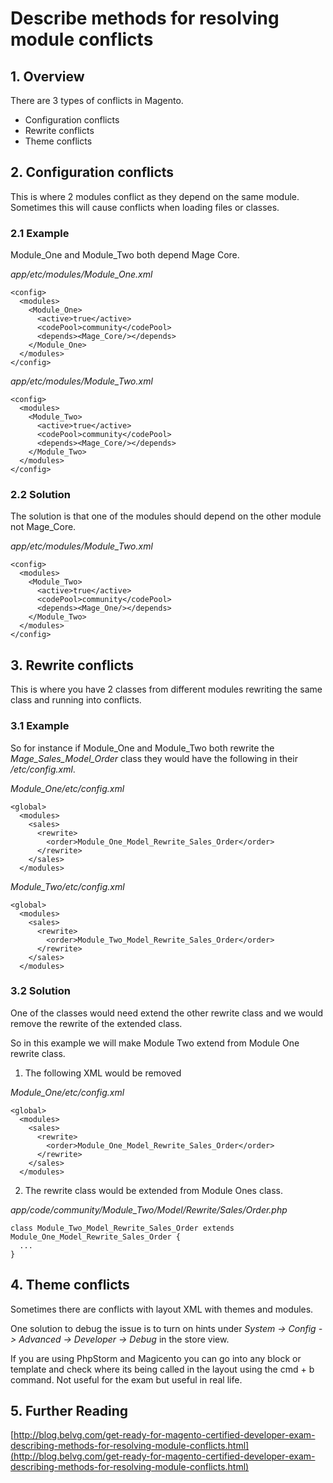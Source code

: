 # Describe methods for resolving module conflicts

## 1. Overview


There are 3 types of conflicts in Magento.

- Configuration conflicts
- Rewrite conflicts
- Theme conflicts


## 2. Configuration conflicts

This is where 2 modules conflict as they depend on the same module.
Sometimes this will cause conflicts when loading files or classes.


### 2.1 Example

Module_One and Module_Two both depend Mage Core.


*app/etc/modules/Module_One.xml*

    <config>
      <modules>
        <Module_One>
          <active>true</active>
          <codePool>community</codePool>
          <depends><Mage_Core/></depends>
        </Module_One>
      </modules>
    </config>



*app/etc/modules/Module_Two.xml*

    <config>
      <modules>
        <Module_Two>
          <active>true</active>
          <codePool>community</codePool>
          <depends><Mage_Core/></depends>
        </Module_Two>
      </modules>
    </config>

### 2.2 Solution

The solution is that one of the modules should depend on the other module not Mage_Core.

*app/etc/modules/Module_Two.xml*

    <config>
      <modules>
        <Module_Two>
          <active>true</active>
          <codePool>community</codePool>
          <depends><Mage_One/></depends>
        </Module_Two>
      </modules>
    </config>



## 3. Rewrite conflicts

This is where you have 2 classes from different modules rewriting the same class and running into conflicts.


### 3.1 Example

So for instance if Module_One and Module_Two both rewrite the *Mage_Sales_Model_Order* class they would have the following in their */etc/config.xml*.


*Module_One/etc/config.xml*

    <global>
      <modules>
        <sales>
          <rewrite>
            <order>Module_One_Model_Rewrite_Sales_Order</order>
          </rewrite>
        </sales>
      </modules>

*Module_Two/etc/config.xml*

    <global>
      <modules>
        <sales>
          <rewrite>
            <order>Module_Two_Model_Rewrite_Sales_Order</order>
          </rewrite>
        </sales>
      </modules>


### 3.2 Solution

One of the classes would need extend the other rewrite class and we would remove the rewrite of the extended class.

So in this example we will make Module Two extend from Module One rewrite class.


1. The following XML would be removed

*Module_One/etc/config.xml*

    <global>
      <modules>
        <sales>
          <rewrite>
            <order>Module_One_Model_Rewrite_Sales_Order</order>
          </rewrite>
        </sales>
      </modules>


2. The rewrite class would be extended from Module Ones class.

*app/code/community/Module_Two/Model/Rewrite/Sales/Order.php*


    class Module_Two_Model_Rewrite_Sales_Order extends Module_One_Model_Rewrite_Sales_Order {
      ...
    }



## 4. Theme conflicts

Sometimes there are conflicts with layout XML with themes and modules.

One solution to debug the issue is to turn on hints under *System -> Config -> Advanced -> Developer -> Debug* in the store view.

If you are using PhpStorm and Magicento you can go into any block or template and check where its being called in the layout using the cmd + b command. Not useful for the exam but useful in real life.


## 5. Further Reading

[http://blog.belvg.com/get-ready-for-magento-certified-developer-exam-describing-methods-for-resolving-module-conflicts.html](http://blog.belvg.com/get-ready-for-magento-certified-developer-exam-describing-methods-for-resolving-module-conflicts.html)
